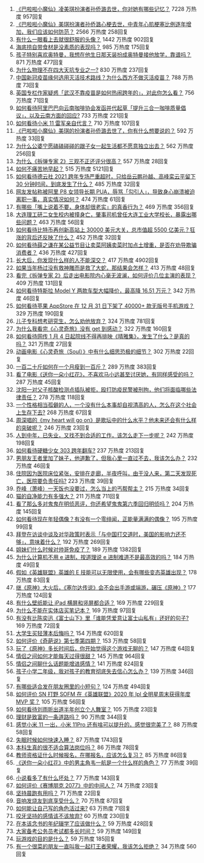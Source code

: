 1. [《巴啦啦小魔仙》凌美琪扮演者孙侨潞去世，你对她有哪些记忆？](https://www.zhihu.com/question/437555370) 7228 万热度 957回复
1. [《巴啦啦小魔仙》美琪扮演者孙侨潞心梗去世，中青年心肌梗塞比例逐年增加，我们应该如何防范？](https://www.zhihu.com/question/437566670) 2566 万热度 258回复
1. [有什么一眼看上去就很舒服的头像？](https://www.zhihu.com/question/377658010) 1442 万热度 902回复
1. [海底捞自带食材是没素质的表现吗？](https://www.zhihu.com/question/284118317) 985 万热度 175回复
1. [孩子特别喜欢奥特曼，我想在他生日那天装扮成奥特曼接他放学，靠谱吗？](https://www.zhihu.com/question/431566638) 871 万热度 477回复
1. [为什么物理不在四大天坑专业之一?](https://www.zhihu.com/question/344662621) 830 万热度 237回复
1. [中国新冠疫苗缘何选用灭活技术路线？为什么西方不做灭活疫苗？](https://www.zhihu.com/question/437310940) 788 万热度 73回复
1. [英国专栏作家疑惑「武汉不靠疫苗是如何热闹跨年的」，对此你怎么看？](https://www.zhihu.com/question/437552639) 756 万热度 71回复
1. [如何看待阿里巴巴向云南咖啡协会发函并代起草「提升三合一咖啡质量倡议」，以及云南方面的回应?](https://www.zhihu.com/question/437565923) 733 万热度 221回复
1. [如何看待小米 11 雷军亲自代言？](https://www.zhihu.com/question/437461487) 710 万热度 107回复
1. [《巴啦啦小魔仙》美琪的扮演者孙侨潞去世了，你有什么想要说的？](https://www.zhihu.com/question/437562934) 592 万热度 33回复
1. [为什么公婆宁愿磕磕碰碰的跟子女一起生活都不愿意独立出去？](https://www.zhihu.com/question/437257253) 562 万热度 256回复
1. [为什么《拆弹专家 2》三观不正还评分很高？](https://www.zhihu.com/question/436744480) 557 万热度 28回复
1. [如何不痛苦地早起？](https://www.zhihu.com/question/22120300) 515 万热度 5121回复
1. [如何看待德云社 2021 跨年专场严重超时，只给岳云鹏孙越、高峰栾云平留下 30 分钟时间，到底发生了什么？](https://www.zhihu.com/question/437372596) 485 万热度 32回复
1. [网友发帖称被阿里 P8 女领导长期 PUA，辱骂「勾引人」，导致身心崩溃被迫离职一事，真实情况如何？](https://www.zhihu.com/question/437420771) 474 万热度 61回复
1. [有哪些「嘴上说着不要，身体却很老实」的真香行为？](https://www.zhihu.com/question/437091549) 469 万热度 356回复
1. [大连理工研二女生校内被撞身亡，肇事司机曾任大连工业大学校长，暴露出哪些问题？](https://www.zhihu.com/question/437581895) 463 万热度 56回复
1. [如何看待比特币再创新高站上 30000 美元大关，总市值超 5500 亿美元？狂涨的背后还反映了什么？](https://www.zhihu.com/question/437579894) 452 万热度 32回复
1. [如何看待薛之谦在某公益节目让卖菜阿姨卖菜时加点土增重，是否在劝导欺骗消费者？](https://www.zhihu.com/question/437496625) 436 万热度 427回复
1. [长大后，你发现什么样的人不能深交？](https://www.zhihu.com/question/340083676) 417 万热度 4902回复
1. [如果当年杨过没有救神雕而是救了大蛇，那结果会怎样？](https://www.zhihu.com/question/436449895) 413 万热度 48回复
1. [看完《拆弹专家 2》后走出电影院内心毫无波澜，如何评价几位主演的表现？](https://www.zhihu.com/question/436500412) 409 万热度 131回复
1. [如何看待特斯拉 Model Y 两款车型大幅降价，最高降 16.51 万元？](https://www.zhihu.com/question/437391008) 342 万热度 46回复
1. [如何看待苹果 AppStore 在 12 月 31 日下架了 40000+ 款无版号手机游戏？](https://www.zhihu.com/question/437316087) 329 万热度 190回复
1. [儿子专科想考研究生，怎么劝他放弃？](https://www.zhihu.com/question/402398442) 324 万热度 781回复
1. [为什么我看完《心灵奇旅》没有 get 到感动？](https://www.zhihu.com/question/436788096) 322 万热度 160回复
1. [如何看待网传 1 月 4 日起院线不得再排映《晴雅集》，发生了什么？是真的吗？](https://www.zhihu.com/question/437579196) 321 万热度 27回复
1. [动画电影《心灵奇旅（Soul）》中有什么细思恐极的细节？](https://www.zhihu.com/question/436775941) 302 万热度 22回复
1. [一百二十斤如何在一个月瘦到一百斤？](https://www.zhihu.com/question/412419045) 289 万热度 383回复
1. [看了电影《送你一朵小红花》，不喜欢马小远甚至讨厌她，有同样感受的吗？](https://www.zhihu.com/question/437436370) 287 万热度 45回复
1. [沈阳一对父子核酸检测点插队被拒，殴打防疫民警被刑拘，他们将面临哪些法律责任？](https://www.zhihu.com/question/437509885) 278 万热度 118回复
1. [一个性格相当孤僻的人，一个没有什么本事却自视清高的人，怎么在这个社会上生存下去?](https://www.zhihu.com/question/328924656) 268 万热度 67回复
1. [周深唱的《my heart will go on》是歌坛中的什么水平？他未来还会有什么样的突破呢？](https://www.zhihu.com/question/437444158) 246 万热度 23回复
1. [人到中年，已失业，又找不到合适的工作，该怎么走下一步呢？](https://www.zhihu.com/question/298441731) 242 万热度 198回复
1. [如何看待硬糖少女 303 跨年翻车?](https://www.zhihu.com/question/437350513) 237 万热度 213回复
1. [男朋友王者里加了妹子，他道歉了，但我心里一直过不去，我该怎么办？](https://www.zhihu.com/question/436969651) 232 万热度 46回复
1. [住院因为医院床位紧张，安排在走廊，半夜呼叫，由于没人来，第二天发现死亡，医院要负责任吗?](https://www.zhihu.com/question/437284954) 223 万热度 39回复
1. [乔峰（萧峰）一天饭也没要过，怎么当上的丐帮帮主？](https://www.zhihu.com/question/436835389) 215 万热度 34回复
1. [猫的自净能力有多强大？](https://www.zhihu.com/question/59627314) 211 万热度 711回复
1. [看了那么多对鬼鬼在明侦恶评，你还希望鬼鬼第六季回归明侦吗？](https://www.zhihu.com/question/377316310) 204 万热度 145回复
1. [如何看待现在年轻偶像？有没有一个零绯闻，正能量满满的偶像？](https://www.zhihu.com/question/436788903) 195 万热度 99回复
1. [拜登在访谈中谈及对华政策时表示「与中国打交道时，美国的影响力还不够」，意味着什么？](https://www.zhihu.com/question/433020016) 192 万热度 269回复
1. [姐妹们什么时候对帅哥免疫了？](https://www.zhihu.com/question/419507405) 189 万热度 1382回复
1. [为什么计算机不用 e 进制，按道理说 e 进制难道不是最高效的吗？](https://www.zhihu.com/question/435375360) 184 万热度 49回复
1. [假如《英雄联盟》英雄的 E 技能可以无限使用，会有哪些变态英雄出现？](https://www.zhihu.com/question/421716815) 178 万热度 83回复
1. [继《原神》大火后，《塞尔达传说》会不会出手游或端游，碾压《原神》?](https://www.zhihu.com/question/433521901) 177 万热度 124回复
1. [有什么壁纸能让 iPad 横屏和竖屏都合适？](https://www.zhihu.com/question/390471942) 169 万热度 229回复
1. [为什么不能在实体店买笔记本？](https://www.zhihu.com/question/434240943) 169 万热度 97回复
1. [有没有比陈奕迅《富士山下》里「谁能凭爱意让富士山私有」还好的句子?](https://www.zhihu.com/question/424619553) 169 万热度 72回复
1. [大学生买轻薄本后悔吗？](https://www.zhihu.com/question/413897260) 154 万热度 620回复
1. [如何评价《奇葩说》第七季第四期？](https://www.zhihu.com/question/437576691) 153 万热度 58回复
1. [玩了《原神》多长时间后，你开始觉得这个游戏无聊的？](https://www.zhihu.com/question/423597371) 147 万热度 64回复
1. [情侣之间如何才能每天过得很甜？](https://www.zhihu.com/question/307721987) 145 万热度 964回复
1. [情侣之间聊什么话题能增进感情？](https://www.zhihu.com/question/292755353) 141 万热度 824回复
1. [孩子小学二年级，我对孩子的教育彻底失去信心怎么办？](https://www.zhihu.com/question/431447269) 139 万热度 346回复
1. [有哪些适合发在朋友圈里的小短句？](https://www.zhihu.com/question/320956176) 124 万热度 494回复
1. [如何评价 SN 打野 SOFM 在《英雄联盟》2020 年 lpl 全明星周末获得年度 MVP 奖？](https://www.zhihu.com/question/437472962) 105 万热度 56回复
1. [如何看待刘雨昕出道半年创立个人舞室？](https://www.zhihu.com/question/437490213) 105 万热度 23回复
1. [理财是致富的一条道路吗？](https://www.zhihu.com/question/280800149) 90 万热度 344回复
1. [感觉小米 11 一出，小米 11Pro 还有啥可以提升的，感觉很完美了？](https://www.zhihu.com/question/436921234) 88 万热度 58回复
1. [失眠时候如何快速入睡？](https://www.zhihu.com/question/20862094) 87 万热度 1743回复
1. [本科生真的很不适合算法岗位吗？](https://www.zhihu.com/question/425828012) 86 万热度 78回复
1. [教师资格证什么时候报名，在哪报名，应该怎么复习？](https://www.zhihu.com/question/324659524) 85 万热度 86回复
1. [《送你一朵小红花》中的男主角韦一航是一个什么样的角色？](https://www.zhihu.com/question/436782065) 77 万热度 39回复
1. [小说看多了有什么坏处？](https://www.zhihu.com/question/26842401) 77 万热度 143回复
1. [如何评价《赛博朋克 2077》中的中间人？](https://www.zhihu.com/question/437045240) 74 万热度 23回复
1. [坚持晨跑有用吗？](https://www.zhihu.com/question/436666369) 71 万热度 22回复
1. [音响发烧友到底享受什么？](https://www.zhihu.com/question/20977704) 70 万热度 87回复
1. [如何能让自己写的角色活过来?](https://www.zhihu.com/question/38946847) 63 万热度 71回复
1. [咬牙坚持的感情该不该放弃?](https://www.zhihu.com/question/436712967) 60 万热度 230回复
1. [在本该念书的年纪辍学了应该做什么？](https://www.zhihu.com/question/434449802) 59 万热度 428回复
1. [大家备考公务员考试都多长时间？](https://www.zhihu.com/question/323798283) 59 万热度 149回复
1. [玩游戏的目的是什么？](https://www.zhihu.com/question/435129572) 59 万热度 185回复
1. [有一个很菜的朋友一直叫我一起打王者荣耀，我该怎么拒绝？](https://www.zhihu.com/question/421550430) 34 万热度 560回复